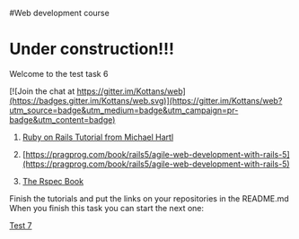 #Web development course

# Under construction!!!

Welcome to the test task 6


[![Join the chat at https://gitter.im/Kottans/web](https://badges.gitter.im/Kottans/web.svg)](https://gitter.im/Kottans/web?utm_source=badge&utm_medium=badge&utm_campaign=pr-badge&utm_content=badge)

1. [Ruby on Rails Tutorial from Michael Hartl](https://www.railstutorial.org/book)

2. [https://pragprog.com/book/rails5/agile-web-development-with-rails-5](https://pragprog.com/book/rails5/agile-web-development-with-rails-5)

3. [The Rspec Book](https://pragprog.com/book/achbd/the-rspec-book)

Finish the tutorials and put the links on your repositories in the README.md
When you finish this task you can start the next one:

[Test 7](https://github.com/Kottans/web/blob/master/README07.md)
